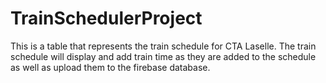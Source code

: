 # TrainSchedulerProject
This is a table that represents the train schedule for CTA Laselle. The train schedule will display and add train time as they are added to the schedule as well as upload them to the firebase database.